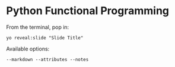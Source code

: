 
# Python Functional Programming

From the terminal, pop in:

  ```yo reveal:slide "Slide Title"```

Available options:

 ```--markdown --attributes --notes```
